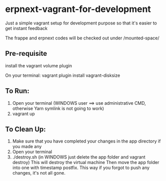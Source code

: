 # erpnext-vagrant-for-development
Just a simple vagrant setup for development purpose so that it's easier to get instant feedback

The frappe and erpnext codes will be checked out under /mounted-space/

## Pre-requisite
install the vagrant volume plugin

On your terminal: vagrant plugin install vagrant-disksize


## To Run:
1. Open your terminal (WINDOWS user ==> use administrative CMD, otherwise Yarn symlink is not going to work)
2. vagrant up

## To Clean Up:
1. Make sure that you have completed your changes in the app directory if you made any 
2. Open your terminal
3. ./destroy.sh (in WINDOWS just delete the app folder and vagrant destroy)
This will destroy the virtual machine
Then move the app folder into one with timestamp postfix. 
This way if you forgot to push any changes, it's not all gone.
